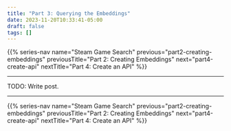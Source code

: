 ```yaml
---
title: "Part 3: Querying the Embeddings"
date: 2023-11-20T10:33:41-05:00
draft: false
tags: []
---
```


{{% series-nav name="Steam Game Search" previous="part2-creating-embeddings" previousTitle="Part 2: Creating Embeddings" next="part4-create-api" nextTitle="Part 4: Create an API" %}}

---

TODO: Write post.

---

{{% series-nav name="Steam Game Search" previous="part2-creating-embeddings" previousTitle="Part 2: Creating Embeddings" next="part4-create-api" nextTitle="Part 4: Create an API" %}}